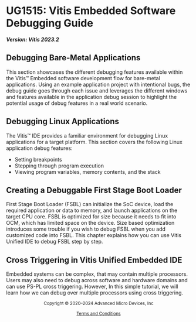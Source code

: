 # UG1515: Vitis Embedded Software Debugging Guide

***Version: Vitis 2023.2***

## Debugging Bare-Metal Applications

This section showcases the different debugging features available within the Vitis™ Embedded software development flow for bare-metal applications. Using an example application project with intentional bugs, the debug guide goes through each issue and leverages the different windows and features available in the application debug session to highlight the potential usage of debug features in a real world scenario.

## Debugging Linux Applications

The Vitis™ IDE provides a familiar environment for debugging Linux applications for a target platform. This section covers the following Linux application debug features:

- Setting breakpoints
- Stepping through program execution
- Viewing program variables, memory contents, and the stack 

## Creating a Debuggable First Stage Boot Loader

First Stage Boot Loader (FSBL) can initialize the SoC device, load the required application or data to memory, and launch applications on the target CPU core. FSBL is optimized for size because it needs to fit into OCM, which has limited space on the device. Size based optimization introduces some trouble if you wish to debug FSBL when you add customized code into FSBL. This chapter explains how you can use Vitis Unified IDE to debug FSBL step by step.

## Cross Triggering in Vitis Unified Embedded IDE

Embedded systems can be complex, that may contain multiple processors. Users may also need to debug across software and hardware domains and can use PS-PL cross triggering. However, In this simple tutorial, we will learn how we can debug over multiple processors using cross triggering.

<p class="sphinxhide" align="center"><sub>Copyright © 2020–2024 Advanced Micro Devices, Inc</sub></p>

<p class="sphinxhide" align="center"><sup><a href="https://www.amd.com/en/corporate/copyright">Terms and Conditions</a></sup></p>